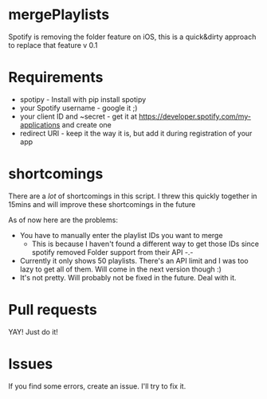 # mergePlaylists
Spotify is removing the folder feature on iOS, this is a quick&amp;dirty approach to replace that feature
v 0.1


# Requirements 
* spotipy - Install with pip install spotipy
* your Spotify username - google it ;)
* your client ID and ~secret - get it at https://developer.spotify.com/my-applications and create one
* redirect URI - keep it the way it is, but add it during registration of your app

# shortcomings

There are a *lot* of shortcomings in this script. I threw this quickly together in 15mins and will improve these shortcomings in the future

As of now here are the problems:
* You have to manually enter the playlist IDs you want to merge
  * This is because I haven't found a different way to get those IDs since spotify removed Folder support from their API -.-
* Currently it only shows 50 playlists. There's an API limit and I was too lazy to get all of them. Will come in the next version though :)
* It's not pretty. Will probably not be fixed in the future. Deal with it.

# Pull requests

YAY! Just do it!

# Issues

If you find some errors, create an issue.
I'll try to fix it.